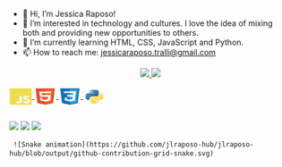 - 👋 Hi, I’m Jessica Raposo!
- 👀 I’m interested in technology and cultures. I love the idea of mixing both and providing new opportunities to others.
- 🌱 I’m currently learning HTML, CSS, JavaScript and Python.
- 📫 How to reach me: jessicaraposo.tralli@gmail.com

<div align="center">
  <a href="https://github.com/jlraposo-hub">
  <img height="180em" src="https://github-readme-stats.vercel.app/api?username=jlraposo-hub&show_icons=true&theme=synthwave&include_all_commits=true&count_private=true"/>
  <img height="180em" src="https://github-readme-stats.vercel.app/api/top-langs/?username=jlraposo-hub&layout=compact&langs_count=7&theme=synthwave"/>
</div>

  <div style="display: inline_block"><br>
  <img align="center" alt="Jessica-Js" height="30" width="40" src="https://raw.githubusercontent.com/devicons/devicon/master/icons/javascript/javascript-plain.svg">
  <img align="center" alt="Jessica-HTML" height="30" width="40" src="https://raw.githubusercontent.com/devicons/devicon/master/icons/html5/html5-original.svg">
  <img align="center" alt="Jessica-CSS" height="30" width="40" src="https://raw.githubusercontent.com/devicons/devicon/master/icons/css3/css3-original.svg">
  <img align="center" alt="Jessica-Python" height="30" width="40" src="https://raw.githubusercontent.com/devicons/devicon/master/icons/python/python-original.svg">
</div>
  
  ##
  
<div>
  <a href="https://www.instagram.com/jess.raposo/?hl=pt-br" target="_blank"><img src="https://img.shields.io/badge/-Instagram-%23E4405F?style=for-the-badge&logo=instagram&logoColor=white" target="_blank"></a>
  <a href = "mailto:jessicaraposo.tralli@gmail.com"><img src="https://img.shields.io/badge/Gmail-D14836?style=for-the-badge&logo=gmail&logoColor=white" target="_blank"></a>
  <a href="https://www.linkedin.com/in/jessicalraposo/" target="_blank"><img src="https://img.shields.io/badge/-LinkedIn-%230077B5?style=for-the-badge&logo=linkedin&logoColor=white" target="_blank"></a> 
  
     ![Snake animation](https://github.com/jlraposo-hub/jlraposo-hub/blob/output/github-contribution-grid-snake.svg)

</div>
<!---
jlraposo-hub/jlraposo-hub is a ✨ special ✨ repository because its `README.md` (this file) appears on your GitHub profile.
You can click the Preview link to take a look at your changes.
--->
